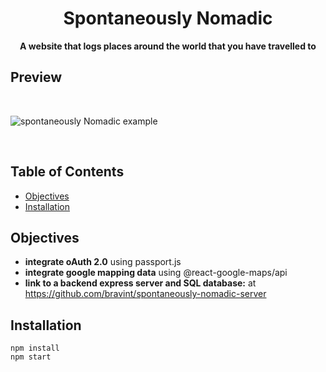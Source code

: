 <h1 align="center">Spontaneously Nomadic</h1>

<div align="center">
  <strong>A website that logs places around the world that you have travelled to</strong>
</div>

## Preview

<br />

![spontaneously Nomadic example](./public/assets/footballStats.gif)

<br />

## Table of Contents

-   [Objectives](#Objectives)
-   [Installation](#installation)

## Objectives

-   **integrate oAuth 2.0** using passport.js
-   **integrate google mapping data** using @react-google-maps/api
-   **link to a backend express server and SQL database:** at https://github.com/bravint/spontaneously-nomadic-server

## Installation

`npm install`\
`npm start`
